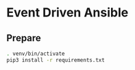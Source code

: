 # Event Driven Ansible

## Prepare

```bash
. venv/bin/activate
pip3 install -r requirements.txt
```

